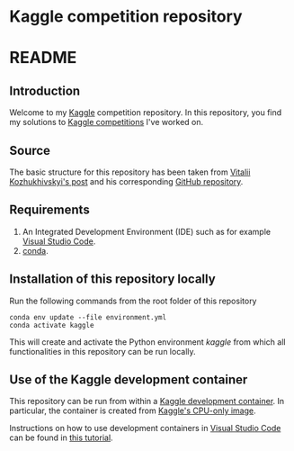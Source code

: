 # Kaggle competition repository

# README #

## Introduction

Welcome to my [Kaggle](https://www.kaggle.com/) competition repository. In this 
repository, you find my solutions to [Kaggle competitions](https://www.kaggle.com/competitions)
I've worked on.

## Source

The basic structure for this repository has been taken from 
[Vitalii Kozhukhivskyi's post](https://towardsdatascience.com/how-to-kaggle-the-engineer-way-act-1-vs-code-containers-b3279970c029) 
and his corresponding [GitHub repository](https://github.com/Witalia008/kaggle-public).

## Requirements

1. An Integrated Development Environment (IDE) such as for example 
[Visual Studio Code](https://code.visualstudio.com/).
2. [conda](https://docs.conda.io/projects/conda/en/stable/).

## Installation of this repository locally

Run the following commands from the root folder of this repository

```
conda env update --file environment.yml
conda activate kaggle
```

This will create and activate the Python environment *kaggle* from which
all functionalities in this repository can be run locally.

## Use of the Kaggle development container

This repository can be run from within a [Kaggle development container](https://github.com/Kaggle/docker-python).
In particular, the container is created from [Kaggle's CPU-only image](gcr.io/kaggle-images/python).

Instructions on how to use development containers in [Visual Studio Code](https://code.visualstudio.com/)
can be found in [this tutorial](https://code.visualstudio.com/docs/devcontainers/tutorial).
